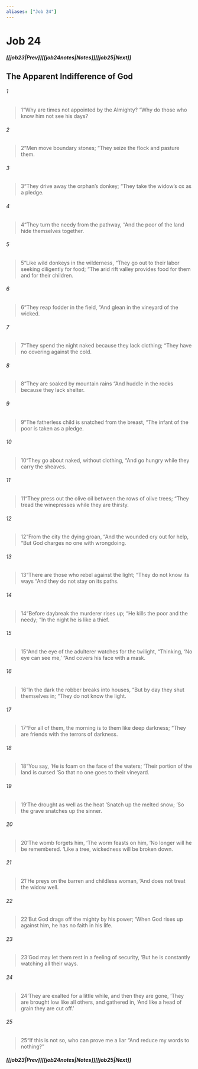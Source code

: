 ```yaml
---
aliases: ["Job 24"]
---
```

# Job 24
##### <span class=arrow-left></span>[[job23|Prev]]<span class=navigation-separator></span>[[job24notes|Notes]]<span class=navigation-separator></span>[[job25|Next]]<span class=arrow-right></span>
## The Apparent Indifference of God
###### 1
><span class=verse-first-poetry>1</span><span class=poetry-quote-double>“</span>Why are times not appointed by the Almighty?
><span class=poetry-quote-double>“</span>Why do those who know him not see his days?
###### 2
><span class=verse-body-poetry>2</span><span class=poetry-quote-double>“</span>Men move boundary stones;
><span class=poetry-quote-double>“</span>They seize the flock and pasture them.
###### 3
><span class=verse-body-poetry>3</span><span class=poetry-quote-double>“</span>They drive away the orphan’s donkey;
><span class=poetry-quote-double>“</span>They take the widow’s ox as a pledge.
###### 4
><span class=verse-body-poetry>4</span><span class=poetry-quote-double>“</span>They turn the needy from the pathway,
><span class=poetry-quote-double>“</span>And the poor of the land hide themselves together.
###### 5
><span class=verse-body-poetry>5</span><span class=poetry-quote-double>“</span>Like wild donkeys in the wilderness,
><span class=poetry-quote-double>“</span>They go out to their labor seeking diligently for food;
><span class=poetry-quote-double>“</span>The arid rift valley provides food for them and for their children.
###### 6
><span class=verse-body-poetry>6</span><span class=poetry-quote-double>“</span>They reap fodder in the field,
><span class=poetry-quote-double>“</span>And glean in the vineyard of the wicked.
###### 7
><span class=verse-body-poetry>7</span><span class=poetry-quote-double>“</span>They spend the night naked because they lack clothing;
><span class=poetry-quote-double>“</span>They have no covering against the cold.
###### 8
><span class=verse-body-poetry>8</span><span class=poetry-quote-double>“</span>They are soaked by mountain rains
><span class=poetry-quote-double>“</span>And huddle in the rocks because they lack shelter.
###### 9
><span class=verse-body-poetry>9</span><span class=poetry-quote-double>“</span>The fatherless child is snatched from the breast,
><span class=poetry-quote-double>“</span>The infant of the poor is taken as a pledge.
###### 10
><span class=verse-body-poetry>10</span><span class=poetry-quote-double>“</span>They go about naked, without clothing,
><span class=poetry-quote-double>“</span>And go hungry while they carry the sheaves.
###### 11
><span class=verse-body-poetry>11</span><span class=poetry-quote-double>“</span>They press out the olive oil between the rows of olive trees;
><span class=poetry-quote-double>“</span>They tread the winepresses while they are thirsty.
###### 12
><span class=verse-body-poetry>12</span><span class=poetry-quote-double>“</span>From the city the dying groan,
><span class=poetry-quote-double>“</span>And the wounded cry out for help,
><span class=poetry-quote-double>“</span>But God charges no one with wrongdoing.
<div class=paragraph-break></div>

###### 13
><span class=verse-first-poetry>13</span><span class=poetry-quote-double>“</span>There are those who rebel against the light;
><span class=poetry-quote-double>“</span>They do not know its ways
><span class=poetry-quote-double>“</span>And they do not stay on its paths.
###### 14
><span class=verse-body-poetry>14</span><span class=poetry-quote-double>“</span>Before daybreak the murderer rises up;
><span class=poetry-quote-double>“</span>He kills the poor and the needy;
><span class=poetry-quote-double>“</span>In the night he is like a thief.
###### 15
><span class=verse-body-poetry>15</span><span class=poetry-quote-double>“</span>And the eye of the adulterer watches for the twilight,
><span class=poetry-quote-double>“</span>Thinking, ‘No eye can see me,’
><span class=poetry-quote-double>“</span>And covers his face with a mask.
###### 16
><span class=verse-body-poetry>16</span><span class=poetry-quote-double>“</span>In the dark the robber breaks into houses,
><span class=poetry-quote-double>“</span>But by day they shut themselves in;
><span class=poetry-quote-double>“</span>They do not know the light.
###### 17
><span class=verse-body-poetry>17</span><span class=poetry-quote-double>“</span>For all of them, the morning is to them like deep darkness;
><span class=poetry-quote-double>“</span>They are friends with the terrors of darkness.
<div class=paragraph-break></div>

###### 18
><span class=verse-first-poetry>18</span><span class=poetry-quote-double>“</span>You say, ‘He is foam on the face of the waters;
><span class=poetry-quote-single>‘</span>Their portion of the land is cursed
><span class=poetry-quote-single>‘</span>So that no one goes to their vineyard.
###### 19
><span class=verse-body-poetry>19</span><span class=poetry-quote-single>‘</span>The drought as well as the heat
><span class=poetry-quote-single>‘</span>Snatch up the melted snow;
><span class=poetry-quote-single>‘</span>So the grave snatches up the sinner.
###### 20
><span class=verse-body-poetry>20</span><span class=poetry-quote-single>‘</span>The womb forgets him,
><span class=poetry-quote-single>‘</span>The worm feasts on him,
><span class=poetry-quote-single>‘</span>No longer will he be remembered.
><span class=poetry-quote-single>‘</span>Like a tree, wickedness will be broken down.
###### 21
><span class=verse-body-poetry>21</span><span class=poetry-quote-single>‘</span>He preys on the barren and childless woman,
><span class=poetry-quote-single>‘</span>And does not treat the widow well.
<div class=paragraph-break></div>

###### 22
><span class=verse-first-poetry>22</span><span class=poetry-quote-single>‘</span>But God drags off the mighty by his power;
><span class=poetry-quote-single>‘</span>When God rises up against him, he has no faith in his life.
###### 23
><span class=verse-body-poetry>23</span><span class=poetry-quote-single>‘</span>God may let them rest in a feeling of security,
><span class=poetry-quote-single>‘</span>But he is constantly watching all their ways.
###### 24
><span class=verse-body-poetry>24</span><span class=poetry-quote-single>‘</span>They are exalted for a little while, and then they are gone,
><span class=poetry-quote-single>‘</span>They are brought low like all others, and gathered in,
><span class=poetry-quote-single>‘</span>And like a head of grain they are cut off.’
###### 25
><span class=verse-body-poetry>25</span><span class=poetry-quote-double>“</span>If this is not so, who can prove me a liar
><span class=poetry-quote-double>“</span>And reduce my words to nothing?”
##### <span class=arrow-left></span>[[job23|Prev]]<span class=navigation-separator></span>[[job24notes|Notes]]<span class=navigation-separator></span>[[job25|Next]]<span class=arrow-right></span>